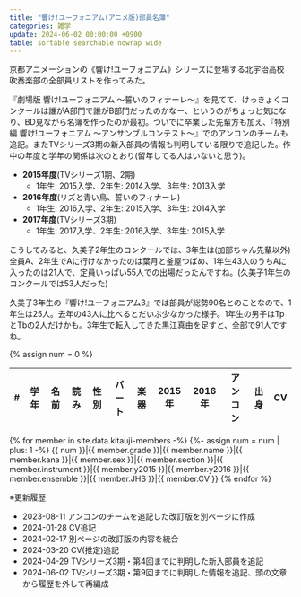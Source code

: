 ```yaml
---
title: "響け!ユーフォニアム(アニメ版)部員名簿"
categories: 雑学
update: 2024-06-02 00:00:00 +0900
table: sortable searchable nowrap wide
---
```


京都アニメーションの《響け!ユーフォニアム》シリーズに登場する北宇治高校吹奏楽部の全部員リストを作ってみた。

『劇場版 響け!ユーフォニアム ～誓いのフィナーレ～』を見てて、けっきょくコンクールは誰がA部門で誰がB部門だったのかなー、というのがちょっと気になり、BD見ながら名簿を作ったのが最初。ついでに卒業した先輩方も加え、『特別編 響け!ユーフォニアム ～アンサンブルコンテスト～』でのアンコンのチームも追記。またTVシリーズ3期の新入部員の情報も判明している限りで追記した。作中の年度と学年の関係は次のとおり(留年してる人はいないと思う)。

- **2015年度**(TVシリーズ1期、2期)
  - 1年生: 2015入学、2年生: 2014入学、3年生: 2013入学
- **2016年度**(リズと青い鳥、誓いのフィナーレ)
  - 1年生: 2016入学、2年生: 2015入学、3年生: 2014入学
- **2017年度**(TVシリーズ3期)
  - 1年生: 2017入学、2年生: 2016入学、3年生: 2015入学

こうしてみると、久美子2年生のコンクールでは、3年生は(加部ちゃん先輩以外)全員A、2年生でAに行けなかったのは葉月と釜屋つばめ、1年生43人のうちAに入ったのは21人で、定員いっぱい55人での出場だったんですね。(久美子1年生のコンクールでは53人だった)

久美子3年生の『響け!ユーフォニアム3』では部員が総勢90名とのことなので、1年生は25人。去年の43人に比べるとだいぶ少なかった様子。1年生の男子はTpとTbの2人だけかも。3年生で転入してきた黒江真由を足すと、全部で91人ですね。

{% assign num = 0 %}

\#|学年|名前|読み|性別|パート|楽器|2015年|2016年|アンコン|出身|CV
-:|-|-|-|-|-|-|-|-|-|-|-
{% for member in site.data.kitauji-members -%}
{%- assign num = num | plus: 1 -%}
{{ num }}|{{ member.grade }}|{{ member.name }}|{{ member.kana }}|{{ member.sex }}|{{ member.section }}|{{ member.instrument }}|{{ member.y2015 }}|{{ member.y2016 }}|{{ member.ensemble }}|{{ member.JHS }}|{{ member.CV }}
{% endfor %}

※更新履歴

- 2023-08-11 アンコンのチームを追記した改訂版を別ページに作成
- 2024-01-28 CV追記
- 2024-02-17 別ページの改訂版の内容を統合
- 2024-03-20 CV(推定)追記
- 2024-04-29 TVシリーズ3期・第4回までに判明した新入部員を追記
- 2024-06-02 TVシリーズ3期・第9回までに判明した情報を追記、頭の文章から履歴を外して再編成
